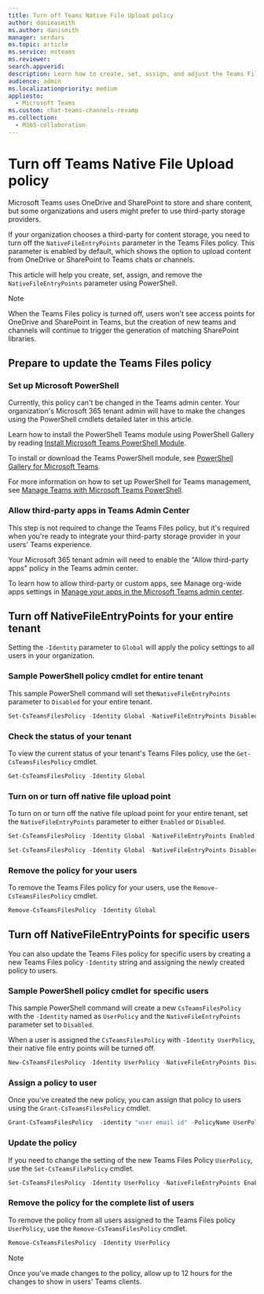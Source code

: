 ```yaml
---
title: Turn off Teams Native File Upload policy
author: danieasmith
ms.author: danismith
manager: serdars
ms.topic: article
ms.service: msteams
ms.reviewer: 
search.appverid: 
description: Learn how to create, set, assign, and adjust the Teams Files Policy using PowerShell.
audience: admin
ms.localizationpriority: medium
appliesto: 
  - Microsoft Teams
ms.custom: chat-teams-channels-revamp
ms.collection: 
  - M365-collaboration
---
```


# Turn off Teams Native File Upload policy

Microsoft Teams uses OneDrive and SharePoint to store and share content, but some organizations and users might prefer to use third-party storage providers.  

If your organization chooses a third-party for content storage, you need to turn off the `NativeFileEntryPoints` parameter in the Teams Files policy. This parameter is enabled by default, which shows the option to upload content from OneDrive or SharePoint to Teams chats or channels.

This article will help you create, set, assign, and remove the `NativeFileEntryPoints` parameter using PowerShell.

>[!NOTE]
>When the Teams Files policy is turned off, users won't see access points for OneDrive and SharePoint in Teams, but the creation of new teams and channels will continue to trigger the generation of matching SharePoint libraries.

## Prepare to update the Teams Files policy

### Set up Microsoft PowerShell

Currently, this policy can't be changed in the Teams admin center. Your organization's Microsoft 365 tenant admin will have to make the changes using the PowerShell cmdlets detailed later in this article.

Learn how to install the PowerShell Teams module using PowerShell Gallery by reading [Install Microsoft Teams PowerShell Module](teams-powershell-install.md).

To install or download the Teams PowerShell module, see [PowerShell Gallery for Microsoft Teams](https://www.powershellgallery.com/packages/MicrosoftTeams/3.0.0).

For more information on how to set up PowerShell for Teams management, see [Manage Teams with Microsoft Teams PowerShell](teams-powershell-managing-teams.md).

### Allow third-party apps in Teams Admin Center

This step is not required to change the Teams Files policy, but it's required when you're ready to integrate your third-party storage provider in your users' Teams experience.

Your Microsoft 365 tenant admin will need to enable the "Allow third-party apps" policy in the Teams admin center.

To learn how to allow third-party or custom apps, see Manage org-wide apps settings in [Manage your apps in the Microsoft Teams admin center](/microsoftteams/manage-apps#manage-org-wide-app-settings).

## Turn off NativeFileEntryPoints for your entire tenant

Setting the `-Identity` parameter to `Global` will apply the policy settings to all users in your organization.

### Sample PowerShell policy cmdlet for entire tenant

This sample PowerShell command will set the`NativeFileEntryPoints` parameter to `Disabled` for your entire tenant.

```powershell
Set-CsTeamsFilesPolicy -Identity Global -NativeFileEntryPoints Disabled
```

### Check the status of your tenant  

To view the current status of your tenant's Teams Files policy, use the `Get-CsTeamsFilesPolicy` cmdlet.

```powershell
Get-CsTeamsFilesPolicy -Identity Global
```

### Turn on or turn off native file upload point

To turn on or turn off the native file upload point for your entire tenant, set the `NativeFileEntryPoints` parameter to either `Enabled` or `Disabled`.

```powershell
Set-CsTeamsFilesPolicy -Identity Global -NativeFileEntryPoints Enabled
```

```powershell
Set-CsTeamsFilesPolicy -Identity Global -NativeFileEntryPoints Disabled
```

### Remove the policy for your users

To remove the Teams Files policy for your users, use the `Remove-CsTeamsFilesPolicy` cmdlet.

```powershell
Remove-CsTeamsFilesPolicy -Identity Global
```

## Turn off NativeFileEntryPoints for specific users

You can also update the Teams Files policy for specific users by creating a new Teams Files policy `-Identity` string and assigning the newly created policy to users.

### Sample PowerShell policy cmdlet for specific users

This sample PowerShell command will create a new `CsTeamsFilesPolicy` with the `-Identity` named as `UserPolicy` and the `NativeFileEntryPoints` parameter set to `Disabled`.

When a user is assigned the `CsTeamsFilesPolicy` with `-Identity UserPolicy`, their native file entry points will be turned off.

```powershell
New-CsTeamsFilesPolicy -Identity UserPolicy -NativeFileEntryPoints Disabled
```

### Assign a policy to user

Once you've created the new policy, you can assign that policy to users using the `Grant-CsTeamsFilesPolicy` cmdlet.

```powershell
Grant-CsTeamsFilesPolicy  -identity "user email id" -PolicyName UserPolicy
```

### Update the policy

If you need to change the setting of the new Teams Files Policy `UserPolicy`, use the `Set-CsTeamsFilePolicy` cmdlet.

```powershell
Set-CsTeamsFilesPolicy -Identity UserPolicy -NativeFileEntryPoints Enabled
```

### Remove the policy for the complete list of users

To remove the policy from all users assigned to the Teams Files policy `UserPolicy`, use the `Remove-CsTeamsFilesPolicy` cmdlet.

```powershell
Remove-CsTeamsFilesPolicy -Identity UserPolicy
```
>[!NOTE]
> Once you've made changes to the policy, allow up to 12 hours for the changes to show in users' Teams clients.
